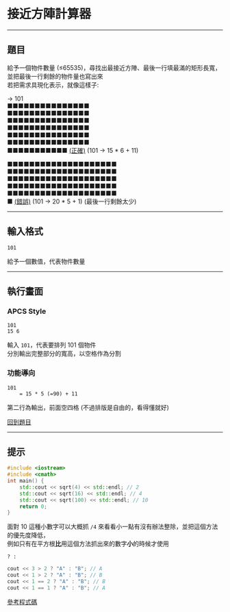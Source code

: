 # 接近方陣計算器

---

## 題目

給予一個物件數量 (≤65535)，尋找出最接近方陣、最後一行填最滿的矩形長寬，並把最後一行剩餘的物件量也寫出來\
若把需求具現化表示，就像這樣子:

→ 101\
■■■■■■■■■■■■■■■\
■■■■■■■■■■■■■■■\
■■■■■■■■■■■■■■■\
■■■■■■■■■■■■■■■\
■■■■■■■■■■■■■■■\
■■■■■■■■■■■■■■■\
■■■■■■■■■■■ [(正確)](#題目) (101 → 15 * 6 + 11)

■■■■■■■■■■■■■■■■■■■■\
■■■■■■■■■■■■■■■■■■■■\
■■■■■■■■■■■■■■■■■■■■\
■■■■■■■■■■■■■■■■■■■■\
■■■■■■■■■■■■■■■■■■■■\
■ [(錯誤)](#題目) (101 → 20 * 5 + 1) (最後一行剩餘太少)

---

## 輸入格式

```
101
```

給予一個數值，代表物件數量

---

## 執行畫面

### <span class="apcsStlInc">APCS Style</span>

```
101
15 6
```

輸入 `101`，代表要排列 101 個物件\
分別輸出完整部分的寬高，以空格作為分割

### 功能導向

```
101
    = 15 * 5 (=90) + 11
```

第二行為輸出，前面空四格 (不過排版是自由的，看得懂就好)

[回到題目](#題目)

---

## 提示

``` C++
#include <iostream>
#include <cmath>
int main() {
    std::cout << sqrt(4) << std::endl; // 2
    std::cout << sqrt(16) << std::endl; // 4
    std::cout << sqrt(100) << std::endl; // 10
    return 0;
}
```

面對 10 這種小數字可以大概抓 `/4` 來看看小一點有沒有辦法整除，並把這個方法的優先度降低，\
例如只有在平方根**比**用這個方法抓出來的數字**小**的時候才使用

` ? : `

``` C++
cout << 3 > 2 ? "A" : "B"; // A
cout << 1 > 2 ? "A" : "B"; // B
cout << 1 == 2 ? "A" : "B"; // B
cout << 1 == 1 ? "A" : "B"; // A
```

[參考程式碼](./Answers/SquareChart.cpp)